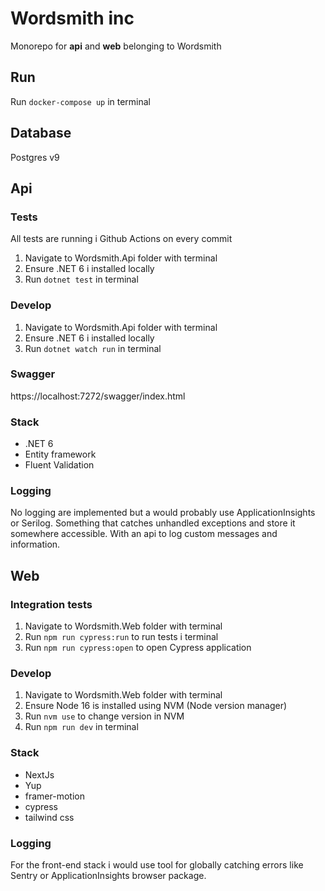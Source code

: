 # Wordsmith inc

Monorepo for **api** and **web** belonging to Wordsmith

## Run
Run `docker-compose up` in terminal

## Database
Postgres v9

## Api

### Tests
All tests are running i Github Actions on every commit

1. Navigate to Wordsmith.Api folder with terminal
2. Ensure .NET 6 i installed locally
3. Run `dotnet test` in terminal

### Develop
1. Navigate to Wordsmith.Api folder with terminal
2. Ensure .NET 6 i installed locally
3. Run `dotnet watch run` in terminal

### Swagger
https://localhost:7272/swagger/index.html

### Stack
- .NET 6 
- Entity framework
- Fluent Validation

### Logging
No logging are implemented but a would probably use ApplicationInsights or Serilog. Something that catches unhandled exceptions and store it somewhere accessible. With an api to log custom messages and information. 

## Web

### Integration tests
1. Navigate to Wordsmith.Web folder with terminal
2. Run `npm run cypress:run` to run tests i terminal
3. Run `npm run cypress:open` to open Cypress application

### Develop
1. Navigate to Wordsmith.Web folder with terminal
2. Ensure Node 16 is installed using NVM (Node version manager)
3. Run `nvm use` to change version in NVM
4. Run `npm run dev` in terminal

### Stack
- NextJs
- Yup
- framer-motion
- cypress
- tailwind css

### Logging
For the front-end stack i would use tool for globally catching errors like Sentry or ApplicationInsights browser package. 
